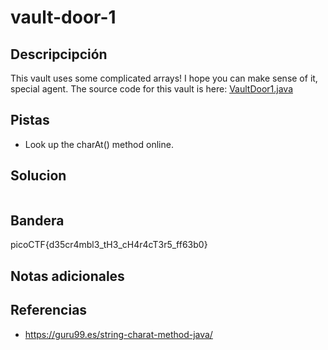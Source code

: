 # vault-door-1
## Descripcipción
This vault uses some complicated arrays! I hope you can make sense of it, special agent. The source code for this vault is here: [VaultDoor1.java](https://jupiter.challenges.picoctf.org/static/29b91e638ccbd76aaa8c0462d1c64d8d/VaultDoor1.java)
## Pistas
- Look up the charAt() method online.
## Solucion
```

```
## Bandera
picoCTF{d35cr4mbl3_tH3_cH4r4cT3r5_ff63b0}
## Notas adicionales
## Referencias
- https://guru99.es/string-charat-method-java/
